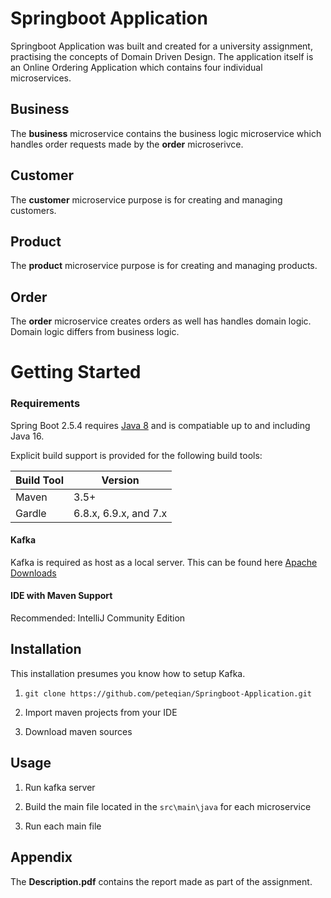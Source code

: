# Springboot Application

Springboot Application was built and created for a university assignment, practising the concepts of Domain Driven Design. The application itself is an Online Ordering Application which contains four individual microservices.

## Business

The **business** microservice contains the business logic microservice which handles order requests made by the **order** microserivce.

## Customer

The **customer** microservice purpose is for creating and managing customers.

## Product

The **product** microservice purpose is for creating and managing products.

## Order

The **order** microservice creates orders as well has handles domain logic. Domain logic differs from business logic.

# Getting Started

### Requirements

Spring Boot 2.5.4 requires [Java 8](https://www.java.com/en/) and is compatiable up to and including Java 16.

Explicit build support is provided for the following build tools:

| Build Tool | Version               |
| ---------- | --------------------- |
| Maven      | 3.5+                  |
| Gardle     | 6.8.x, 6.9.x, and 7.x |

#### Kafka

Kafka is required as host as a local server. This can be found here [Apache Downloads](https://www.apache.org/dyn/closer.cgi?path=/kafka/3.1.0/kafka_2.12-3.1.0.tgz)

#### IDE with Maven Support

Recommended: IntelliJ Community Edition

## Installation

This installation presumes you know how to setup Kafka.

1. `git clone https://github.com/peteqian/Springboot-Application.git`

2. Import maven projects from your IDE

3. Download maven sources

## Usage

1. Run kafka server

2. Build the main file located in the `src\main\java` for each microservice

3. Run each main file

## Appendix

The **Description.pdf** contains the report made as part of the assignment.
